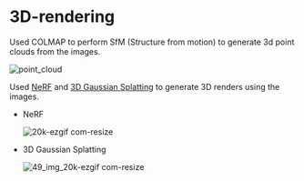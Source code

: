 # 3D-rendering

Used COLMAP to perform SfM (Structure from motion) to generate 3d point clouds from the images.

![point_cloud](https://github.com/user-attachments/assets/ec5b7997-ff0c-415f-96af-722b93a5b437)


Used [NeRF](https://github.com/nerfstudio-project/nerfstudio) and [3D Gaussian Splatting](https://github.com/graphdeco-inria/gaussian-splatting) to generate 3D renders using the images.

- NeRF

  ![20k-ezgif com-resize](https://github.com/user-attachments/assets/87921e43-bac9-49f0-83e9-37a85f711bff)

- 3D Gaussian Splatting

  ![49_img_20k-ezgif com-resize](https://github.com/user-attachments/assets/cfa3b37f-fe62-481e-a0ab-69d10df67c6e)
